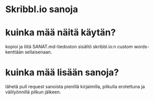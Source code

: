 # Skribbl.io sanoja

# kuinka mää näitä käytän?
kopioi ja liitä SANAT.md-tiedoston sisältö skribbl.io:n custom words-kenttään sellaisenaan.

# kuinka mää lisään sanoja?
lähetä pull request sanoista pienillä kirjaimilla, pilkulla erotettuna ja välilyönnillä pilkun jälkeen.
